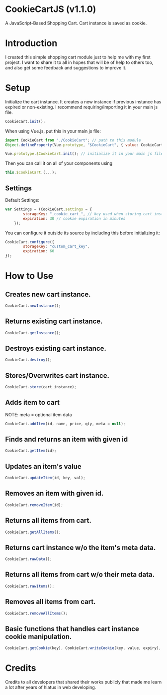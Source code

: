 # CookieCartJS (v1.1.0)
A JavaScript-Based Shopping Cart. Cart instance is saved as cookie.




# Introduction
I created this simple shopping cart module just to help me with my first project. I want to share it to all in hopes that will be of help to others too, and also get some feedback and suggestions to improve it.




# Setup

Initialize the cart instance. It creates a new instance if previous instance has expired or non-existing. I recommend requiring/importing it in your main js file.
```javascript
CookieCart.init();
```

When using Vue.js, put this in your main js file:
```javascript
import CookieCart from "./CookieCart"; // path to this module
Object.defineProperty(Vue.prototype, "$CookieCart", { value: CookieCart });

Vue.prototype.$CookieCart.init(); // initialize it in your main js file
```
Then you can call it on all of your components using 
```javascript
this.$CookieCart.(...);
```

## Settings
Default Settings:
```javascript
var Settings = (CookieCart.settings = {
        storageKey: "_cookie_cart_", // key used when storing cart instance to cookie
        expiration: 30 // cookie expiration in minutes
    });
```
You can configure it outside its source by including this before initializing it:
```javascript
CookieCart.configure({
        storageKey: "custom_cart_key",
        expiration: 60
});
```




# How to Use

## Creates new cart instance.
```javascript
CookieCart.newInstance();
```


## Returns existing cart instance.
```javascript
CookieCart.getInstance();
```


## Destroys existing cart instance.
```javascript
CookieCart.destroy();
```


## Stores/Overwrites cart instance.
```javascript
CookieCart.store(cart_instance);
```


## Adds item to cart
NOTE: meta = optional item data
```javascript
CookieCart.addItem(id, name, price, qty, meta = null);
```


## Finds and returns an item with given id
```javascript
CookieCart.getItem(id);
```


## Updates an item's value
```javascript
CookieCart.updateItem(id, key, val);
```


## Removes an item with given id.
```javascript
CookieCart.removeItem(id);
```


## Returns all items from cart.
```javascript
CookieCart.getAllItems();
```


## Returns cart instance w/o the item's meta data.
```javascript
CookieCart.rawData();
```


## Returns all items from cart w/o their meta data.
```javascript
CookieCart.rawItems();
```


## Removes all items from cart.
```javascript
CookieCart.removeAllItems();
```


## Basic functions that handles cart instance cookie manipulation.
```javascript
CookieCart.getCookie(key), CookieCart.writeCookie(key, value, expiry), CookieCart.deleteCookie(key)
```




# Credits
Credits to all developers that shared their works publicly that made me learn a lot after years of hiatus in web developing.   
